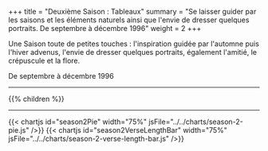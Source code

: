 +++
title = "Deuxième Saison : Tableaux"
summary = "Se laisser guider par les saisons et les éléments naturels ainsi que l'envie de dresser quelques portraits. De septembre à décembre 1996"
weight = 2
+++

Une Saison toute de petites touches : l'inspiration guidée par l'automne puis l'hiver advenus, l'envie de dresser quelques portraits, également l'amitié, le crépuscule et la flore.

De septembre à décembre 1996

---
{{% children  %}}

---
{{< chartjs id="season2Pie" width="75%" jsFile="../../charts/season-2-pie.js" />}}
{{< chartjs id="season2VerseLengthBar" width="75%" jsFile="../../charts/season-2-verse-length-bar.js" />}}
